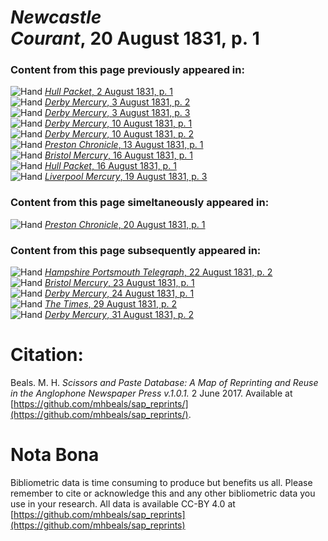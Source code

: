 # *Newcastle Courant*, 20 August 1831, p. 1  
  
### Content from this page previously appeared in:  
![Hand](http://scissorsandpaste.net/wp-content/uploads/2017/06/smallhandpointer.png) [*Hull Packet*, 2 August 1831, p. 1](https://mhbeals.github.io/sap_html/Hull-Packet/Hull-Packet-2-August-1831-p-1)  
![Hand](http://scissorsandpaste.net/wp-content/uploads/2017/06/smallhandpointer.png) [*Derby Mercury*, 3 August 1831, p. 2](https://mhbeals.github.io/sap_html/Derby-Mercury/Derby-Mercury-3-August-1831-p-2)  
![Hand](http://scissorsandpaste.net/wp-content/uploads/2017/06/smallhandpointer.png) [*Derby Mercury*, 3 August 1831, p. 3](https://mhbeals.github.io/sap_html/Derby-Mercury/Derby-Mercury-3-August-1831-p-3)  
![Hand](http://scissorsandpaste.net/wp-content/uploads/2017/06/smallhandpointer.png) [*Derby Mercury*, 10 August 1831, p. 1](https://mhbeals.github.io/sap_html/Derby-Mercury/Derby-Mercury-10-August-1831-p-1)  
![Hand](http://scissorsandpaste.net/wp-content/uploads/2017/06/smallhandpointer.png) [*Derby Mercury*, 10 August 1831, p. 2](https://mhbeals.github.io/sap_html/Derby-Mercury/Derby-Mercury-10-August-1831-p-2)  
![Hand](http://scissorsandpaste.net/wp-content/uploads/2017/06/smallhandpointer.png) [*Preston Chronicle*, 13 August 1831, p. 1](https://mhbeals.github.io/sap_html/Preston-Chronicle/Preston-Chronicle-13-August-1831-p-1)  
![Hand](http://scissorsandpaste.net/wp-content/uploads/2017/06/smallhandpointer.png) [*Bristol Mercury*, 16 August 1831, p. 1](https://mhbeals.github.io/sap_html/Bristol-Mercury/Bristol-Mercury-16-August-1831-p-1)  
![Hand](http://scissorsandpaste.net/wp-content/uploads/2017/06/smallhandpointer.png) [*Hull Packet*, 16 August 1831, p. 1](https://mhbeals.github.io/sap_html/Hull-Packet/Hull-Packet-16-August-1831-p-1)  
![Hand](http://scissorsandpaste.net/wp-content/uploads/2017/06/smallhandpointer.png) [*Liverpool Mercury*, 19 August 1831, p. 3](https://mhbeals.github.io/sap_html/Liverpool-Mercury/Liverpool-Mercury-19-August-1831-p-3)  
  
### Content from this page simeltaneously appeared in:  
![Hand](http://scissorsandpaste.net/wp-content/uploads/2017/06/smallhandpointer.png) [*Preston Chronicle*, 20 August 1831, p. 1](https://mhbeals.github.io/sap_html/Preston-Chronicle/Preston-Chronicle-20-August-1831-p-1)  
  
### Content from this page subsequently appeared in:  
![Hand](http://scissorsandpaste.net/wp-content/uploads/2017/06/smallhandpointer.png) [*Hampshire Portsmouth Telegraph*, 22 August 1831, p. 2](https://mhbeals.github.io/sap_html/Hampshire-Portsmouth-Telegraph/Hampshire-Portsmouth-Telegraph-22-August-1831-p-2)  
![Hand](http://scissorsandpaste.net/wp-content/uploads/2017/06/smallhandpointer.png) [*Bristol Mercury*, 23 August 1831, p. 1](https://mhbeals.github.io/sap_html/Bristol-Mercury/Bristol-Mercury-23-August-1831-p-1)  
![Hand](http://scissorsandpaste.net/wp-content/uploads/2017/06/smallhandpointer.png) [*Derby Mercury*, 24 August 1831, p. 1](https://mhbeals.github.io/sap_html/Derby-Mercury/Derby-Mercury-24-August-1831-p-1)  
![Hand](http://scissorsandpaste.net/wp-content/uploads/2017/06/smallhandpointer.png) [*The Times*, 29 August 1831, p. 2](https://mhbeals.github.io/sap_html/The-Times/The-Times-29-August-1831-p-2)  
![Hand](http://scissorsandpaste.net/wp-content/uploads/2017/06/smallhandpointer.png) [*Derby Mercury*, 31 August 1831, p. 2](https://mhbeals.github.io/sap_html/Derby-Mercury/Derby-Mercury-31-August-1831-p-2)  


# Citation: 

Beals. M. H. *Scissors and Paste Database: A Map of Reprinting and Reuse in the Anglophone Newspaper Press v.1.0.1.* 2 June 2017. Available at [https://github.com/mhbeals/sap_reprints/](https://github.com/mhbeals/sap_reprints/). 

# Nota Bona

Bibliometric data is time consuming to produce but benefits us all. Please remember to cite or acknowledge this and any other bibliometric data you use in your research. All data is available CC-BY 4.0 at [https://github.com/mhbeals/sap_reprints](https://github.com/mhbeals/sap_reprints)